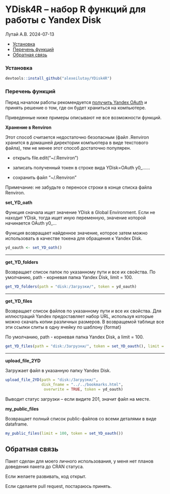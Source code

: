 YDisk4R – набор R функций для работы с Yandex Disk
================
Лутай А.В.
2024-07-13

-   [Установка](#установка)
-   [Перечень функций](#перечень-функций)
-   [Обратная связь](#обратная-связь)

### Установка

``` r
devtools::install_github("alexeilutay/YDisk4R")
```

### Перечень функций

Перед началом работы рекомендуется [получить Yandex
OAuth](https://yandex.ru/dev/id/doc/ru/register-client) и принять
решение о том, где он будет храниться на компьютере.

Приведенные ниже примеры описывают не все возможности функций.

**Хранение в Renviron**

Этот способ считается недостаточно безопасным (файл .Renviron хранится в
домашней директории компьютера в виде текстового файла), тем не менее
этот способ достаточно популярен.

-   открыть file.edit(“\~/.Renviron”)

-   записать полученный токен в строке вида YDisk=OAuth y0\_……

-   сохранить файл “\~/.Renviron”

Примечание: не забудьте о переносе строки в конце списка файла Renviron.

**set_YD_oath**

Функция сначала ищет значение YDisk в Global Environment. Если не
находит YDisk, тогда ищет иную переменную, значение которой начинается
OAuth y0\_…

Функция возвращает найденное значение, которое затем можно использовать
в качестве токена для обращения к Yandex Disk.

``` r
yd_oauth <- set_YD_oath()
```

------------------------------------------------------------------------

**get_YD_folders**

Возвращает список папок по указанному пути и все их свойства. По
умолчанию, path - корневая папка Yandex Disk, limit = 100.

``` r
get_YD_folders(path = "disk:/Загрузки/", token = yd_oauth)
```

------------------------------------------------------------------------

**get_YD_files**

Возвращает список файлов по указанному пути и все их свойства. Для
иллюстраций Yandex предоставляет набор URL, используя которые можно
скачать копии различных размеров. В возвращемой таблице все эти ссылки
слиты в одну ячейку по шаблону {format}

По умолчанию, path - корневая папка Yandex Disk, а limit = 100.

``` r
get_YD_files(path = "disk:/Загрузки/", token = set_YD_oauth(), limit = 10)
```

------------------------------------------------------------------------

**upload_file_2YD**

Загружает файл в указанную папку Yandex Disk.

``` r
upload_file_2YD(path = "disk:/Загрузки/", 
                disk_fname = "../../bookmarks.html", 
                 overwrite = TRUE, token = yd_oauth)
```

Выводит статус загрузки – если видите 201, значит файл на месте.

**my_public_files**

Возвращает полный список public-файлов со всеми деталями в виде
dataframe.

``` r
my_public_files(limit = 100, token = set_YD_oauth())
```

## Обратная связь

Пакет сделан для моего личного использования, у меня нет планов
доведения пакета до CRAN статуса.

Если желаете развивать, код открыт.

Если сделаете pull request, постараюсь принять.
